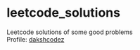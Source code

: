 # leetcode_solutions
Leetcode solutions of some good problems
<br>
Profile: <a href='https://leetcode.com/u/dakshcodez/' target='_main'>dakshcodez</a> 
